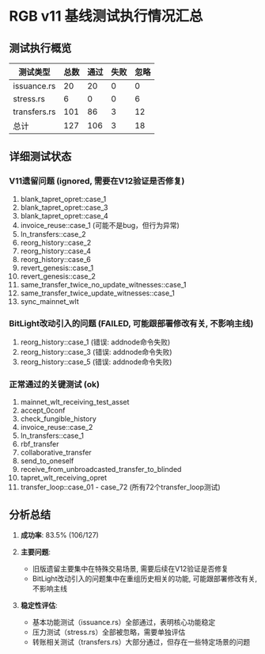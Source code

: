 # RGB v11 基线测试执行情况汇总

## 测试执行概览

| 测试类型     | 总数 | 通过 | 失败 | 忽略 |
| ------------ | ---- | ---- | ---- | ---- |
| issuance.rs  | 20   | 20   | 0    | 0    |
| stress.rs    | 6    | 0    | 0    | 6    |
| transfers.rs | 101  | 86   | 3    | 12   |
| 总计         | 127  | 106  | 3    | 18   |

## 详细测试状态

### V11遗留问题 (ignored, 需要在V12验证是否修复)
1. blank_tapret_opret::case_1
2. blank_tapret_opret::case_3
3. blank_tapret_opret::case_4
4. invoice_reuse::case_1 (可能不是bug，但行为异常)
5. ln_transfers::case_2
6. reorg_history::case_2
7. reorg_history::case_4
8. reorg_history::case_6
9. revert_genesis::case_1
10. revert_genesis::case_2
11. same_transfer_twice_no_update_witnesses::case_1
12. same_transfer_twice_update_witnesses::case_1
13. sync_mainnet_wlt

### BitLight改动引入的问题 (FAILED, 可能跟部署修改有关, 不影响主线)
1. reorg_history::case_1 (错误: addnode命令失败)
2. reorg_history::case_3 (错误: addnode命令失败)
3. reorg_history::case_5 (错误: addnode命令失败)

### 正常通过的关键测试 (ok)
1. mainnet_wlt_receiving_test_asset
2. accept_0conf
3. check_fungible_history
4. invoice_reuse::case_2
5. ln_transfers::case_1
6. rbf_transfer
7. collaborative_transfer
8. send_to_oneself
9. receive_from_unbroadcasted_transfer_to_blinded
10. tapret_wlt_receiving_opret
11. transfer_loop::case_01 - case_72 (所有72个transfer_loop测试)

## 分析总结

1. **成功率**: 83.5% (106/127)
2. **主要问题**:
   - 旧版遗留主要集中在特殊交易场景, 需要后续在V12验证是否修复
   - BitLight改动引入的问题集中在重组历史相关的功能, 可能跟部署修改有关, 不影响主线

3. **稳定性评估**:
   - 基本功能测试（issuance.rs）全部通过，表明核心功能稳定
   - 压力测试（stress.rs）全部被忽略，需要单独评估
   - 转账相关测试（transfers.rs）大部分通过，但存在一些特定场景的问题 